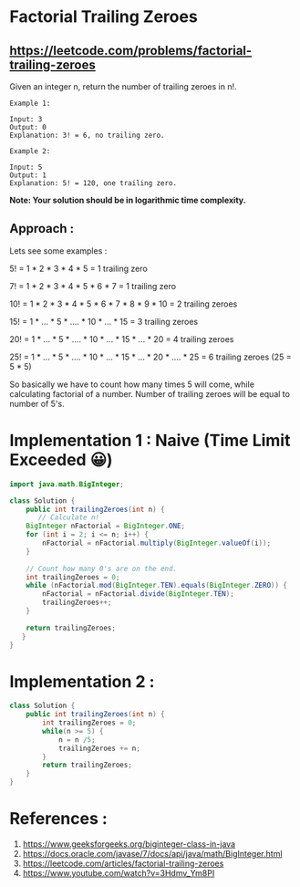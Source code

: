 # Factorial Trailing Zeroes
## https://leetcode.com/problems/factorial-trailing-zeroes

Given an integer n, return the number of trailing zeroes in n!.
```
Example 1:

Input: 3
Output: 0
Explanation: 3! = 6, no trailing zero.

Example 2:

Input: 5
Output: 1
Explanation: 5! = 120, one trailing zero.
```
**Note: Your solution should be in logarithmic time complexity.**

## Approach :
Lets see some examples :

5! = 1 * 2 * 3 * 4 * 5 = 1 trailing zero

7! = 1 * 2 * 3 * 4 * 5 * 6 * 7 = 1 trailing zero

10! = 1 * 2 * 3 * 4 * 5 * 6 * 7 * 8 * 9 * 10 = 2 trailing zeroes

15! = 1 * ... * 5 * .... * 10 * ... * 15 = 3 trailing zeroes

20! = 1 * ... * 5 * .... * 10 * ... * 15 * ... * 20 = 4 trailing zeroes

25! = 1 * ... * 5 * .... * 10 * ... * 15 * ... * 20 * .... * 25 = 6 trailing zeroes (25 = 5 * 5)

So basically we have to count how many times 5 will come, while calculating factorial of a number.
Number of trailing zeroes will be equal to number of 5's.


# Implementation 1 : Naive (Time Limit Exceeded 😀)
```java
import java.math.BigInteger;

class Solution {
    public int trailingZeroes(int n) {
       // Calculate n!
    BigInteger nFactorial = BigInteger.ONE;
    for (int i = 2; i <= n; i++) {
        nFactorial = nFactorial.multiply(BigInteger.valueOf(i));
    }
    
    // Count how many 0's are on the end.
    int trailingZeroes = 0;
    while (nFactorial.mod(BigInteger.TEN).equals(BigInteger.ZERO)) {
        nFactorial = nFactorial.divide(BigInteger.TEN);
        trailingZeroes++;
    }
    
    return trailingZeroes;
   }
}
```
# Implementation 2 : 
```java
class Solution {
    public int trailingZeroes(int n) {
        int trailingZeroes = 0;  
        while(n >= 5) {
            n = n /5; 
            trailingZeroes += n;
        }
        return trailingZeroes;
    }
}
```

# References :
1. https://www.geeksforgeeks.org/biginteger-class-in-java
2. https://docs.oracle.com/javase/7/docs/api/java/math/BigInteger.html
3. https://leetcode.com/articles/factorial-trailing-zeroes
4. https://www.youtube.com/watch?v=3Hdmv_Ym8PI
